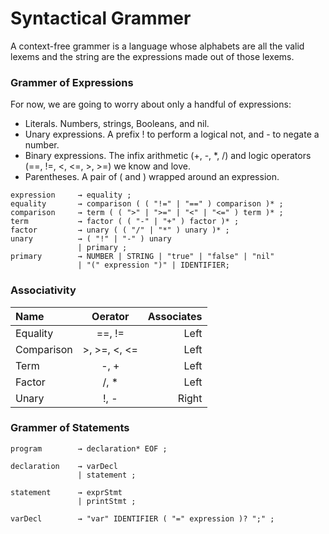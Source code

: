 # Syntactical Grammer

A context-free grammer is a language whose alphabets are all the valid lexems and the string are the expressions made out of those lexems.

### Grammer of Expressions

For now, we are going to worry about only a handful of expressions:

- Literals. Numbers, strings, Booleans, and nil.
- Unary expressions. A prefix ! to perform a logical not, and - to negate a number.
- Binary expressions. The infix arithmetic (+, -, *, /) and logic operators (==, !=, <, <=, >, >=) we know and love.
- Parentheses. A pair of ( and ) wrapped around an expression.

```
expression     → equality ;
equality       → comparison ( ( "!=" | "==" ) comparison )* ;
comparison     → term ( ( ">" | ">=" | "<" | "<=" ) term )* ;
term           → factor ( ( "-" | "+" ) factor )* ;
factor         → unary ( ( "/" | "*" ) unary )* ;
unary          → ( "!" | "-" ) unary
               | primary ;
primary        → NUMBER | STRING | "true" | "false" | "nil"
               | "(" expression ")" | IDENTIFIER;
```

### Associativity

| Name | Oerator | Associates |
|:---|:---:|---:|
| Equality | ==, != | Left |
| Comparison | >, >=, <, <= | Left |
| Term | -, + | Left |
| Factor | /, * | Left |
| Unary | !, - | Right |


### Grammer of Statements

```
program        → declaration* EOF ;

declaration    → varDecl
               | statement ;

statement      → exprStmt
               | printStmt ;

varDecl        → "var" IDENTIFIER ( "=" expression )? ";" ;
```